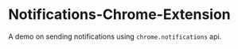 # Notifications-Chrome-Extension

A demo on sending notifications using `chrome.notifications` api.
